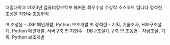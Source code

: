 대림대학교 2023년 컴퓨터정보학부 해커톤 최우수상 수상작 소스코드 입니다
정석현 조성윤 지현수 조동현작

!!! 조성윤 - JSP 메인개발, Python 보조개발
!!! 정석현 - 기획, 기술조사, HW구조설계, Python 메인개발, 서버구축
!!! 지현수 - DB구조설계,구축
!!! 조동현 - 자금조달, 기획, Python 보조개발
